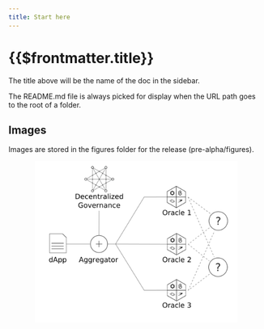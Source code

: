 ```yaml
---
title: Start here
---
```



# {{$frontmatter.title}}

<TocHeader />
<TOC class="table-of-contents" :include-level="[2,3]" />

The title above will be the name of the doc in the sidebar.

The README.md file is always picked for display when the URL path goes to the root of a folder.


## Images
Images are stored in the figures folder for the release (pre-alpha/figures).

<p align="center">
  <img src="../figures/decentral-governance.png" width="400" />
</p>
